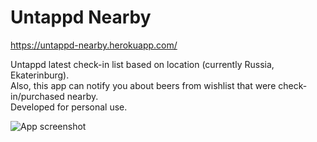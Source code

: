 # Untappd Nearby
https://untappd-nearby.herokuapp.com/  
  
Untappd latest check-in list based on location (currently Russia, Ekaterinburg).  
Also, this app can notify you about beers from wishlist that were check-in/purchased nearby.  
Developed for personal use.
  
![App screenshot](https://i.imgur.com/whaFnKH.png)
